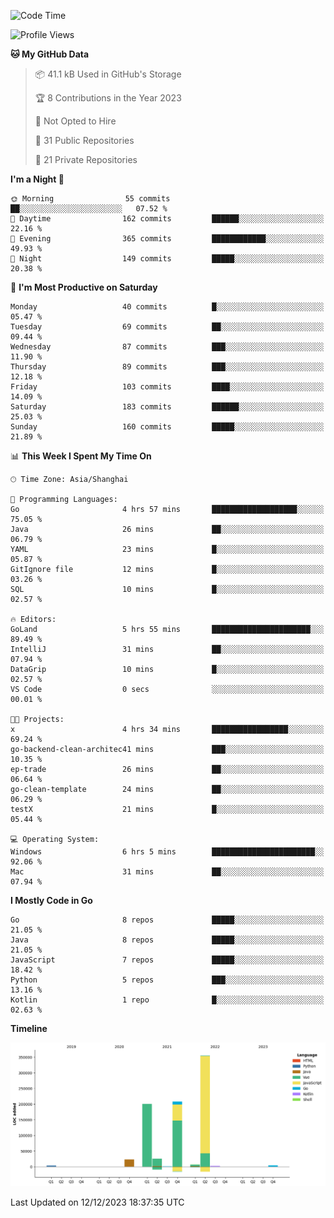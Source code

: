 <!--START_SECTION:waka-->
![Code Time](http://img.shields.io/badge/Code%20Time-2%2C175%20hrs%2027%20mins-blue)

![Profile Views](http://img.shields.io/badge/Profile%20Views-1-blue)

**🐱 My GitHub Data** 

> 📦 41.1 kB Used in GitHub's Storage 
 > 
> 🏆 8 Contributions in the Year 2023
 > 
> 🚫 Not Opted to Hire
 > 
> 📜 31 Public Repositories 
 > 
> 🔑 21 Private Repositories 
 > 
**I'm a Night 🦉** 

```text
🌞 Morning                55 commits          ██░░░░░░░░░░░░░░░░░░░░░░░   07.52 % 
🌆 Daytime                162 commits         ██████░░░░░░░░░░░░░░░░░░░   22.16 % 
🌃 Evening                365 commits         ████████████░░░░░░░░░░░░░   49.93 % 
🌙 Night                  149 commits         █████░░░░░░░░░░░░░░░░░░░░   20.38 % 
```
📅 **I'm Most Productive on Saturday** 

```text
Monday                   40 commits          █░░░░░░░░░░░░░░░░░░░░░░░░   05.47 % 
Tuesday                  69 commits          ██░░░░░░░░░░░░░░░░░░░░░░░   09.44 % 
Wednesday                87 commits          ███░░░░░░░░░░░░░░░░░░░░░░   11.90 % 
Thursday                 89 commits          ███░░░░░░░░░░░░░░░░░░░░░░   12.18 % 
Friday                   103 commits         ████░░░░░░░░░░░░░░░░░░░░░   14.09 % 
Saturday                 183 commits         ██████░░░░░░░░░░░░░░░░░░░   25.03 % 
Sunday                   160 commits         █████░░░░░░░░░░░░░░░░░░░░   21.89 % 
```


📊 **This Week I Spent My Time On** 

```text
🕑︎ Time Zone: Asia/Shanghai

💬 Programming Languages: 
Go                       4 hrs 57 mins       ███████████████████░░░░░░   75.05 % 
Java                     26 mins             ██░░░░░░░░░░░░░░░░░░░░░░░   06.79 % 
YAML                     23 mins             █░░░░░░░░░░░░░░░░░░░░░░░░   05.87 % 
GitIgnore file           12 mins             █░░░░░░░░░░░░░░░░░░░░░░░░   03.26 % 
SQL                      10 mins             █░░░░░░░░░░░░░░░░░░░░░░░░   02.57 % 

🔥 Editors: 
GoLand                   5 hrs 55 mins       ██████████████████████░░░   89.49 % 
IntelliJ                 31 mins             ██░░░░░░░░░░░░░░░░░░░░░░░   07.94 % 
DataGrip                 10 mins             █░░░░░░░░░░░░░░░░░░░░░░░░   02.57 % 
VS Code                  0 secs              ░░░░░░░░░░░░░░░░░░░░░░░░░   00.01 % 

🐱‍💻 Projects: 
x                        4 hrs 34 mins       █████████████████░░░░░░░░   69.24 % 
go-backend-clean-architec41 mins             ███░░░░░░░░░░░░░░░░░░░░░░   10.35 % 
ep-trade                 26 mins             ██░░░░░░░░░░░░░░░░░░░░░░░   06.64 % 
go-clean-template        24 mins             ██░░░░░░░░░░░░░░░░░░░░░░░   06.29 % 
testX                    21 mins             █░░░░░░░░░░░░░░░░░░░░░░░░   05.44 % 

💻 Operating System: 
Windows                  6 hrs 5 mins        ███████████████████████░░   92.06 % 
Mac                      31 mins             ██░░░░░░░░░░░░░░░░░░░░░░░   07.94 % 
```

**I Mostly Code in Go** 

```text
Go                       8 repos             █████░░░░░░░░░░░░░░░░░░░░   21.05 % 
Java                     8 repos             █████░░░░░░░░░░░░░░░░░░░░   21.05 % 
JavaScript               7 repos             █████░░░░░░░░░░░░░░░░░░░░   18.42 % 
Python                   5 repos             ███░░░░░░░░░░░░░░░░░░░░░░   13.16 % 
Kotlin                   1 repo              █░░░░░░░░░░░░░░░░░░░░░░░░   02.63 % 
```



**Timeline**

![Lines of Code chart](https://raw.githubusercontent.com/youtiaoguagua/youtiaoguagua/master/assets/bar_graph.png)


 Last Updated on 12/12/2023 18:37:35 UTC
<!--END_SECTION:waka-->
